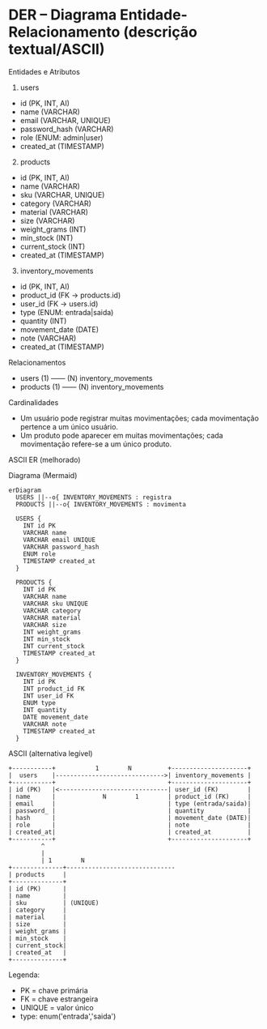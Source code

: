 # DER – Diagrama Entidade-Relacionamento (descrição textual/ASCII)

Entidades e Atributos

1) users
- id (PK, INT, AI)
- name (VARCHAR)
- email (VARCHAR, UNIQUE)
- password_hash (VARCHAR)
- role (ENUM: admin|user)
- created_at (TIMESTAMP)

2) products
- id (PK, INT, AI)
- name (VARCHAR)
- sku (VARCHAR, UNIQUE)
- category (VARCHAR)
- material (VARCHAR)
- size (VARCHAR)
- weight_grams (INT)
- min_stock (INT)
- current_stock (INT)
- created_at (TIMESTAMP)

3) inventory_movements
- id (PK, INT, AI)
- product_id (FK -> products.id)
- user_id (FK -> users.id)
- type (ENUM: entrada|saida)
- quantity (INT)
- movement_date (DATE)
- note (VARCHAR)
- created_at (TIMESTAMP)

Relacionamentos
- users (1) —— (N) inventory_movements
- products (1) —— (N) inventory_movements

Cardinalidades
- Um usuário pode registrar muitas movimentações; cada movimentação pertence a um único usuário.
- Um produto pode aparecer em muitas movimentações; cada movimentação refere-se a um único produto.

ASCII ER (melhorado)

Diagrama (Mermaid)

```mermaid
erDiagram
  USERS ||--o{ INVENTORY_MOVEMENTS : registra
  PRODUCTS ||--o{ INVENTORY_MOVEMENTS : movimenta

  USERS {
    INT id PK
    VARCHAR name
    VARCHAR email UNIQUE
    VARCHAR password_hash
    ENUM role
    TIMESTAMP created_at
  }

  PRODUCTS {
    INT id PK
    VARCHAR name
    VARCHAR sku UNIQUE
    VARCHAR category
    VARCHAR material
    VARCHAR size
    INT weight_grams
    INT min_stock
    INT current_stock
    TIMESTAMP created_at
  }

  INVENTORY_MOVEMENTS {
    INT id PK
    INT product_id FK
    INT user_id FK
    ENUM type
    INT quantity
    DATE movement_date
    VARCHAR note
    TIMESTAMP created_at
  }
```

ASCII (alternativa legível)

```
+-----------+           1        N          +---------------------+
|  users    |------------------------------>| inventory_movements |
+-----------+                               +---------------------+
| id (PK)   |<------------------------------| user_id (FK)        |
| name      |             N        1        | product_id (FK)     |
| email     |                               | type (entrada/saida)|
| password_ |                               | quantity            |
| hash      |                               | movement_date (DATE)|
| role      |                               | note                |
| created_at|                               | created_at          |
+-----------+                               +---------------------+
         ^
         |
         | 1        N
+--------------+------------------------------
| products     |
+--------------+
| id (PK)      |
| name         |
| sku          | (UNIQUE)
| category     |
| material     |
| size         |
| weight_grams |
| min_stock    |
| current_stock|
| created_at   |
+--------------+
```

Legenda:
- PK = chave primária
- FK = chave estrangeira
- UNIQUE = valor único
- type: enum('entrada','saida')